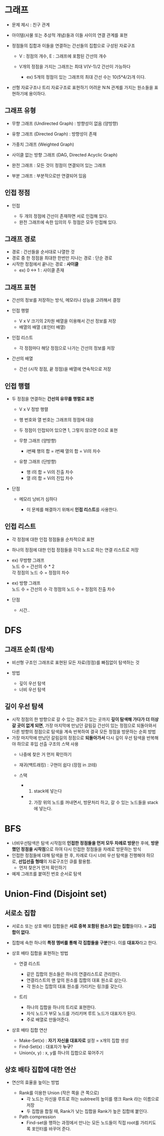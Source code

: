 # 그래프

- 문제 제시 : 친구 관계

- 아이템(사물 또는 추상적 개념)들과 이들 사이의 연결 관계를 표현
- 정점들의 집합과 이들을 연결하는 간선들의 집합으로 구성된 자료구조
    
    - V : 정점의 개수, E : 그래프에 포함된 간선의 개수
    - V개의 정점을 가지는 그래프는 최대 V(V-1)/2 간선이 가능하다
        
        - ex) 5개의 정점이 있는 그래프의 최대 간선 수는 10(5*4/2)개 이다.

- 선형 자료구조나 트리 자료구조로 표현하기 어려운 N:N 관계를 가지는 원소들을 표현하기에 용이하다.

## 그래프 유형

- 무향 그래프 (Undirected Graph) : 방향성이 없음 (양방향)
- 유향 그래프 (Directed Graph) : 방향성이 존재
- 가중치 그래프 (Weighted Graph)
- 사이클 없는 방향 그래프 (DAG, Directed Acyclic Graph)

- 완전 그래프 : 모든 것이 정점이 연결되어 있는 그래프
- 부분 그래프 : 부분적으로만 연결되어 있음

## 인접 정점

- 인접
    
    - 두 개의 정점에 간선이 존재하면 서로 인접해 있다.
    - 완전 그래프에 속한 임의의 두 정점은 모두 인접해 있다.

## 그래프 경로

- 경로 : 간선들을 순서대로 나열한 것
- 경로 중 한 정점을 최대한 한번만 지나는 경로 : 단순 경로
- 시작한 정점에서 끝나는 경로 : **사이클**
    - ex) 0 <-> 1 : 사이클 존재
 
## 그래프 표현

- 간선의 정보를 저장하는 방식, 메모리나 성능을 고려해서 결정
- 인접 행렬
    
    - V x V 크기의 2차원 배열을 이용해서 간선 정보를 저장
    - 배열의 배열 (포인터 배열)

- 인접 리스트
    
    - 각 정점마다 해당 정점으로 나가는 간선의 정보를 저장

- 간선의 배열
    
    - 간선 (시작 정점, 끝 정점)을 배열에 연속적으로 저장

## 인접 행렬

- 두 정점을 연결하는 **간선의 유무를 행렬로 표현**
    
    -  V x V 정방 행렬
    -  행 번호와 열 번호는 그래프의 정점에 대응
    -  두 정점이 인접되어 있으면 1, 그렇지 않으면 0으로 표현
    -  무향 그래프 (양방향)
        
        - i번째 행의 합 = i번째 열의 합 = Vi의 차수
    
    -  유향 그래프 (단방향)
        
        - 행 i의 합 = Vi의 진출 차수
        - 열 i의 합 = Vi의 진입 차수
 
 - 단점
    
    - 메모리 낭비가 심하다
        
        - 이 문제를 해결하기 위해서 **인접 리스트**를 사용한다.
     
## 인접 리스트

- 각 정점에 대한 인접 정점들을 순차적으로 표현
- 하나의 정점에 대한 인접 정점들을 각각 노드로 하는 연결 리스트로 저장

- ex) 무방향 그래프  
    노드 수 = 간선의 수 * 2  
    각 정점의 노드 수 = 정점의 차수

- ex) 방향 그래프  
    노드 수 = 간선의 수
    각 정점의 노드 수 = 정점의 진출 차수

- 단점
    
    - 시간..
 
# DFS

## 그래프 순회 (탐색)

- 비선형 구조인 그래프로 표현된 모든 자료(정점)를 빠짐없이 탐색하는 것
- 방법
    
    - 깊이 우선 탐색
    - 너비 우선 탐색
 
## 깊이 우선 탐색

- 시작 정점의 한 방향으로 갈 수 있는 경로가 있는 곳까지 **깊이 탐색해 가다가 더 이상 갈 곳이 없게 되면**, 가장 마지막에 만났던 갈림길 간선이 있는 정점으로 되돌아와서 다른 방향의 정점으로 탐색을 계속 반복하여 결국 모든 정점을 방문하는 순회 방법
- 가장 마지막에 만났던 갈림길의 정점으로 **되돌아가서** 다시 깊이 우선 탐색을 반복해야 하므로 후입 선출 구조의 스택 사용
    - 나중에 찾은 거 먼저 확인하기 

    - 재귀(백트래킹) : 구현이 쉽다 (장점 in 코테)
    - 스택
        
        - 1. stack에 넣는다
        - 2. 가장 위의 노드를 꺼내면서, 방문처리 하고, 갈 수 있는 노드들을 stack에 넣는다. 

# BFS

- 너비우선탐색은 탐색 시작점의 **인접한 정점들을 먼저 모두 차례로 방문**한 후에, **방문했던 정점을 시작점**으로 하여 다시 인접한 정점들을 차례로 방문하는 방식
- 인접한 정점들에 대해 탐색을 한 후, 차례로 다시 너비 우선 탐색을 진행해야 하므로, **선입선출 형태**의 자료구조인 큐를 활용함.
    - 먼저 찾은거 먼저 확인하기
- 예제 그래프를 붙여진 번호 순서로 탐색

# Union-Find (Disjoint set)

## 서로소 집합

- 서로소 또는 상호 배타 집합들은 **서로 중복 포함된 원소가 없는 집합**들이다. = **교집합이 없다.**
- 집합에 속한 하나의 **특정 멤버를 통해 각 집합들을 구분**한다. 이를 **대표자**라고 한다.
- 상호 배타 집합을 표현하는 방법
    
    - 연결 리스트
      - 같은 집합의 원소들은 하나의 연결리스트로 관리한다.
      - 연결리스트의 맨 앞의 원소를 집합의 대표 원소로 삼는다.
      - 각 원소는 집합의 대표 원소를 가리키는 링크를 갖는다.
    
    - 트리
        - 하나의 집합을 하나의 트리로 표현한다.
        - 자식 노드가 부모 노드를 가리키며 루트 노드가 대표자가 된다.
        - 주로 배열로 만들어준다.

- 상호 배타 집합 연산
    
    - Make-Set(x) : **자기 자신을 대표자로** 설정 = x개의 집합 생성 
    - Find-Set(x) : 대표자가 **누구**?
    - Union(x, y) : x, y를 하나의 집합으로 묶어주기
 
## 상호 배타 집합에 대한 연산

- 연산의 효율을 높이는 방법
    
    - Rank를 이용한 Union (작은 쪽을 큰 쪽으로)
        -  각 노드는 자신을 루트로 하는 subtree의 높이를 랭크 Rank 라는 이름으로 저장
        -  두 집합을 합칠 때, Rank가 낮는 집합을 Rank가 높은 집합에 붙인다.
    - Path compression
        - Find-set을 행하는 과정에서 만나는 모든 노드들이 직접 root를 가리키도록 포인터를 바꾸어 준다. 

